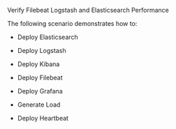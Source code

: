 Verify Filebeat Logstash and Elasticsearch Performance

The following scenario demonstrates how to:

- Deploy Elasticsearch

- Deploy Logstash

- Deploy Kibana

- Deploy Filebeat

- Deploy Grafana

- Generate Load

- Deploy Heartbeat